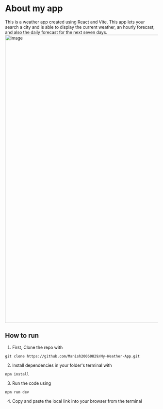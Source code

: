 # About my app

This is  a weather app created using React and Vite. This app lets your search a city and is able to display the current weather, an hourly forecast, and also the daily forecast for the next seven days. 
<img width="1917" height="949" alt="image" src="https://github.com/user-attachments/assets/84ce0759-08f0-4ba1-b619-558d283cb802" />


## How to run

1. First, Clone the repo with

`git clone https://github.com/Manish20060829/My-Weather-App.git`

2. Install dependencies in your folder's terminal with

`npm install`

3. Run the code using

`npm run dev`

4. Copy and paste the local link into your browser from the terminal


